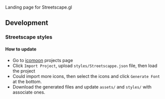 Landing page for Streetscape.gl


## Development

### Streetscape styles

#### How to update

- Go to [icomoon](https://icomoon.io/app/#/projects) projects page
- Click `Import Project`, upload `styles/Streetscappe.json` file, then load the project
- Could import more icons, then select the icons and click `Generate Font` at the bottom.
- Download the generated files and update `assets/` and `styles/` with associate ones.
